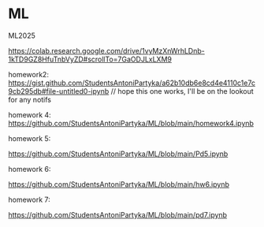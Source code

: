 # ML
ML2025

https://colab.research.google.com/drive/1vyMzXnWrhLDnb-1kTD9GZ8HfuTnbVyZD#scrollTo=7GaODJLxLXM9


homework2: https://gist.github.com/StudentsAntoniPartyka/a62b10db6e8cd4e4110c1e7c9cb295db#file-untitled0-ipynb // hope this one works, I'll be on the lookout for any notifs

homework 4: https://github.com/StudentsAntoniPartyka/ML/blob/main/homework4.ipynb

homework 5:

https://github.com/StudentsAntoniPartyka/ML/blob/main/Pd5.ipynb

homework 6:

https://github.com/StudentsAntoniPartyka/ML/blob/main/hw6.ipynb

homework 7:

https://github.com/StudentsAntoniPartyka/ML/blob/main/pd7.ipynb